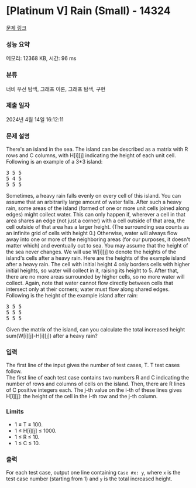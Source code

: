 # [Platinum V] Rain (Small) - 14324 

[문제 링크](https://www.acmicpc.net/problem/14324) 

### 성능 요약

메모리: 12368 KB, 시간: 96 ms

### 분류

너비 우선 탐색, 그래프 이론, 그래프 탐색, 구현

### 제출 일자

2024년 4월 14일 16:12:11

### 문제 설명

<p>There's an island in the sea. The island can be described as a matrix with R rows and C columns, with H[i][j] indicating the height of each unit cell. Following is an example of a 3*3 island:</p>

<pre>3 5 5
5 4 5
5 5 5
</pre>

<p>Sometimes, a heavy rain falls evenly on every cell of this island. You can assume that an arbitrarily large amount of water falls. After such a heavy rain, some areas of the island (formed of one or more unit cells joined along edges) might collect water. This can only happen if, wherever a cell in that area shares an edge (not just a corner) with a cell outside of that area, the cell outside of that area has a larger height. (The surrounding sea counts as an infinite grid of cells with height 0.) Otherwise, water will always flow away into one or more of the neighboring areas (for our purposes, it doesn't matter which) and eventually out to sea. You may assume that the height of the sea never changes. We will use W[i][j] to denote the heights of the island's cells after a heavy rain. Here are the heights of the example island after a heavy rain. The cell with initial height 4 only borders cells with higher initial heights, so water will collect in it, raising its height to 5. After that, there are no more areas surrounded by higher cells, so no more water will collect. Again, note that water cannot flow directly between cells that intersect only at their corners; water must flow along shared edges.<br>
Following is the height of the example island after rain:</p>

<pre>3 5 5
5 5 5
5 5 5
</pre>

<p>Given the matrix of the island, can you calculate the total increased height sum(W[i][j]-H[i][j]) after a heavy rain?</p>

### 입력 

 <p>The first line of the input gives the number of test cases, T. T test cases follow.<br>
The first line of each test case contains two numbers R and C indicating the number of rows and columns of cells on the island. Then, there are R lines of C positive integers each. The j-th value on the i-th of these lines gives H[i][j]: the height of the cell in the i-th row and the j-th column.</p>

<h3>Limits</h3>

<ul>
	<li>1 ≤ T ≤ 100.</li>
	<li>1 ≤ H[i][j] ≤ 1000.</li>
	<li>1 ≤ R ≤ 10.</li>
	<li>1 ≤ C ≤ 10.</li>
</ul>

### 출력 

 <p>For each test case, output one line containing <code>Case #x: y</code>, where <code>x</code> is the test case number (starting from 1) and <code>y</code> is the total increased height.</p>

